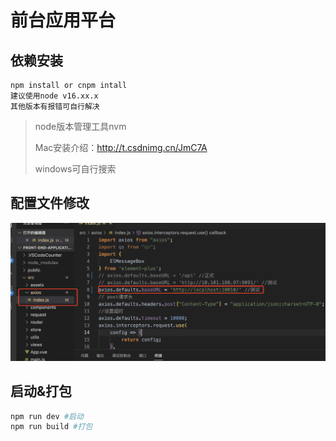 # 前台应用平台

## 依赖安装

```
npm install or cnpm intall
建议使用node v16.xx.x
其他版本有报错可自行解决
```

> node版本管理工具nvm 
>
> Mac安装介绍：http://t.csdnimg.cn/JmC7A
>
> windows可自行搜索

## 配置文件修改

![image-20240305225912808](assets/image-20240305225912808.png)

## 启动&打包

```bash
npm run dev #启动
npm run build #打包
```

## 